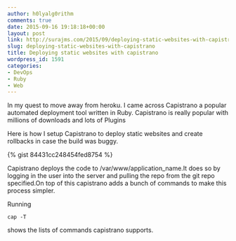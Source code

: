 ```yaml
---
author: h0lyalg0rithm
comments: true
date: 2015-09-16 19:18:18+00:00
layout: post
link: http://surajms.com/2015/09/deploying-static-websites-with-capistrano/
slug: deploying-static-websites-with-capistrano
title: Deploying static websites with capistrano
wordpress_id: 1591
categories:
- DevOps
- Ruby
- Web
---
```


In my quest to move away from heroku. I came across Capistrano a popular automated deployment tool written in Ruby. Capistrano is really popular with millions of downloads and lots of Plugins

Here is how I setup Capistrano to deploy static websites and create rollbacks in case the build was buggy.

{% gist 84431cc248454fed8754 %}


Capistrano deploys the code to /var/www/application_name.It does so by logging in the user into the server and pulling the repo from the git repo specified.On top of this capistrano adds a bunch of commands to make this process simpler.

Running

    cap -T

shows the lists of commands capistrano supports.
